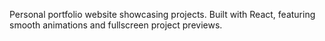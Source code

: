 Personal portfolio website showcasing projects.
Built with React, featuring smooth animations and fullscreen project previews.
